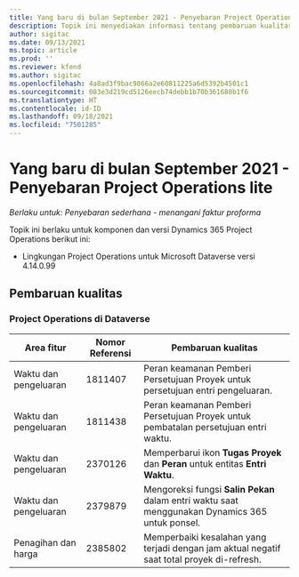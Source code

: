 ```yaml
---
title: Yang baru di bulan September 2021 - Penyebaran Project Operations lite
description: Topik ini menyediakan informasi tentang pembaruan kualitas yang tersedia di penyebaran Project Operations lite September 2021.
author: sigitac
ms.date: 09/13/2021
ms.topic: article
ms.prod: ''
ms.reviewer: kfend
ms.author: sigitac
ms.openlocfilehash: 4a8ad3f9bac9866a2e60811225a6d5392b4501c1
ms.sourcegitcommit: 083e3d219cd5126eecb74debb1b70b361680b1f6
ms.translationtype: HT
ms.contentlocale: id-ID
ms.lasthandoff: 09/18/2021
ms.locfileid: "7501285"
---
```

# <a name="whats-new-september-2021---project-operations-lite-deployment"></a>Yang baru di bulan September 2021 - Penyebaran Project Operations lite

_Berlaku untuk: Penyebaran sederhana - menangani faktur proforma_

Topik ini berlaku untuk komponen dan versi Dynamics 365 Project Operations berikut ini:

  - Lingkungan Project Operations untuk Microsoft Dataverse versi 4.14.0.99


## <a name="quality-updates"></a>Pembaruan kualitas

### <a name="project-operations-on-dataverse"></a>Project Operations di Dataverse


| **Area fitur** | **Nomor Referensi** | **Pembaruan kualitas** |
| --- | --- | --- |
| Waktu dan pengeluaran | 1811407 | Peran keamanan Pemberi Persetujuan Proyek untuk persetujuan entri pengeluaran. |
| Waktu dan pengeluaran | 1811438 | Peran keamanan Pemberi Persetujuan Proyek untuk pembatalan persetujuan entri waktu. |
| Waktu dan pengeluaran | 2370126 | Memperbarui ikon **Tugas Proyek** dan **Peran** untuk entitas **Entri Waktu**. |
| Waktu dan pengeluaran | 2379879 | Mengoreksi fungsi **Salin Pekan** dalam entri waktu saat menggunakan Dynamics 365 untuk ponsel. |
| Penagihan dan harga | 2385802 | Memperbaiki kesalahan yang terjadi dengan jam aktual negatif saat total proyek di-refresh.|
